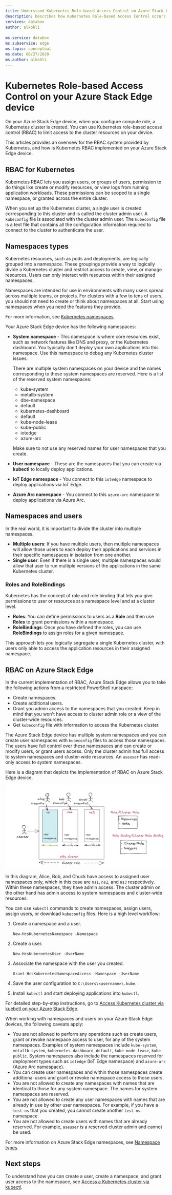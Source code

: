 ```yaml
---
title: Understand Kubernetes Role-based Access Control on Azure Stack Edge device| Microsoft Docs
description: Describes how Kubernetes Role-based Access Control occurs on an Azure Stack Edge device.
services: databox
author: alkohli

ms.service: databox
ms.subservice: edge
ms.topic: conceptual
ms.date: 08/27/2020
ms.author: alkohli
---
```

# Kubernetes Role-based Access Control on your Azure Stack Edge device


On your Azure Stack Edge device, when you configure compute role, a Kubernetes cluster is created. You can use Kubernetes role-based access control (RBAC) to limit access to the cluster resources on your device.

This articles provides an overview for the RBAC system provided by Kubernetes, and how is Kubernetes RBAC implemented on your Azure Stack Edge device. 

## RBAC for Kubernetes

Kubernetes RBAC lets you assign users, or groups of users, permission to do things like create or modify resources, or view logs from running application workloads. These permissions can be scoped to a single namespace, or granted across the entire cluster. 

When you set up the Kubernetes cluster, a single user is created corresponding to this cluster and is called the cluster admin user.  A `kubeconfig` file is associated with the cluster admin user. The `kubeconfig` file is a text file that contains all the configuration information required to connect to the cluster to authenticate the user.

## Namespaces types

Kubernetes resources, such as pods and deployments, are logically grouped into a namespace. These groupings provide a way to logically divide a Kubernetes cluster and restrict access to create, view, or manage resources. Users can only interact with resources within their assigned namespaces.

Namespaces are intended for use in environments with many users spread across multiple teams, or projects. For clusters with a few to tens of users, you should not need to create or think about namespaces at all. Start using namespaces when you need the features they provide.

For more information, see [Kubernetes namespaces](https://kubernetes.io/docs/concepts/overview/working-with-objects/namespaces/).


Your Azure Stack Edge device has the following namespaces:

- **System namespace** - This namespace is where core resources exist, such as network features like DNS and proxy, or the Kubernetes dashboard. You typically don't deploy your own applications into this namespace. Use this namespace to debug any Kubernetes cluster issues. 

    There are multiple system namespaces on your device and the names corresponding to these system namespaces are reserved. Here is a list of the reserved system namespaces: 
	- kube-system
	- metallb-system
	- dbe-namespace
	- default
	- kubernetes-dashboard
	- default
	- kube-node-lease
	- kube-public
	- iotedge
	- azure-arc

    Make sure to not use any reserved names for user namespaces that you create. 
<!--- **default namespace** - This namespace is where pods and deployments are created by default when none is provided and you have admin access to this namespace. When you interact with the Kubernetes API, such as with `kubectl get pods`, the default namespace is used when none is specified.-->

- **User namespace** - These are the namespaces that you can create via **kubectl** to locally deploy applications.
 
- **IoT Edge namespace** - You connect to this `iotedge` namespace to deploy applications via IoT Edge.

- **Azure Arc namespace** - You connect to this `azure-arc` namespace to deploy applications via Azure Arc. 

## Namespaces and users

In the real world, it is important to divide the cluster into multiple namespaces. 

- **Multiple users**: If you have multiple users, then multiple namespaces will allow those users to each deploy their applications and services in their specific namespaces in isolation from one another. 
- **Single user**: Even if there is a single user, multiple namespaces would allow that user to run multiple versions of the applications in the same Kubernetes cluster.

### Roles and RoleBindings

Kubernetes has the concept of role and role binding that lets you give permissions to user or resources at a namespace level and at a cluster level. 

- **Roles**: You can define permissions to users as a **Role** and then use **Roles** to grant permissions within a namespace. 
- **RoleBindings**: Once you have defined the roles, you can use **RoleBindings** to assign roles for a given namespace. 

This approach lets you logically segregate a single Kubernetes cluster, with users only able to access the application resources in their assigned namespace. 

## RBAC on Azure Stack Edge

In the current implementation of RBAC, Azure Stack Edge allows you to take the following actions from a restricted PowerShell runspace:

- Create namespaces.  
- Create additional users.
- Grant you admin access to the namespaces that you created. Keep in mind that you won't have access to cluster admin role or a view of the cluster-wide resources.
- Get `kubeconfig` file with information to access the Kubernetes cluster.


The Azure Stack Edge device has multiple system namespaces and you can create user namespaces with `kubeconfig` files to access those namespaces. The users have full control over these namespaces and can create or modify users, or grant users access. Only the cluster admin has full access to system namespaces and cluster-wide resources. An `aseuser` has read-only access to system namespaces.

Here is a diagram that depicts the implementation of RBAC on Azure Stack Edge device.

![RBAC on Azure Stack Edge device](./media/azure-stack-edge-gpu-kubernetes-rbac/rbac-view-1.png)

In this diagram, Alice, Bob, and Chuck have access to assigned user namespaces only, which in this case are `ns1`, `ns2`, and `ns3` respectively. Within these namespaces, they have admin access. The cluster admin on the other hand has admin access to system namespaces and cluster-wide resources.

You can use `kubectl` commands to create namespaces, assign users, assign users, or download `kubeconfig` files. Here is a high level workflow:

1. Create a namespace and a user.  

    `New-HcsKubernetesNamespace -Namespace`  

2. Create a user.  

    `New-HcsKubernetesUser -UserName`  

3. Associate the namespace with the user you created.  

    `Grant-HcsKubernetesNamespaceAccess -Namespace -UserName`  

4. Save the user configuration to `C:\Users\<username>\.kube`.  

5. Install `kubectl` and start deploying applications into `kubectl`. 

For detailed step-by-step instructions, go to [Access Kubernetes cluster via kuebctl on your Azure Stack Edge](azure-stack-edge-gpu-create-kubernetes-cluster.md).


When working with namespaces and users on your Azure Stack Edge devices, the following caveats apply:

- You are not allowed to perform any operations such as create users, grant or revoke namespace access to user, for any of the system namespaces. Examples of system namespaces include `kube-system`, `metallb-system`, `kubernetes-dashboard`, `default`, `kube-node-lease`, `kube-public`. System namespaces also include the namespaces reserved for deployment types such as `iotedge` (IoT Edge namespace) and `azure-arc` (Azure Arc namespace).
- You can create user namespaces and within those namespaces create additional users and grant or revoke namespace access to those users.
- You are not allowed to create any namespaces with names that are identical to those for any system namespace. The names for system namespaces are reserved.  
- You are not allowed to create any user namespaces with names that are already in use by other user namespaces. For example, if you have a `test-ns` that you created, you cannot create another `test-ns` namespace.
- You are not allowed to create users with names that are already reserved. For example, `aseuser` is a reserved cluster admin and cannot be used.

For more information on Azure Stack Edge namespaces, see [Namespace types](azure-stack-edge-gpu-kubernetes-workload-management.md#namespaces-types).


## Next steps

To understand how you can create a user, create a namespace, and grant user access to the namespace, see [Access a Kubernetes cluster via kubectl](azure-stack-edge-gpu-create-kubernetes-cluster.md).

